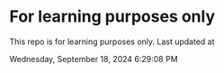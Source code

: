 # For learning purposes only
This repo is for learning purposes only.
Last updated at

Wednesday, September 18, 2024 6:29:08 PM

